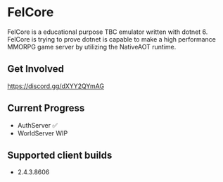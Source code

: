 # FelCore

FelCore is a educational purpose TBC emulator written with dotnet 6. FelCore is trying to prove dotnet is capable to make a high performance MMORPG game server by utilizing the NativeAOT runtime.

## Get Involved

https://discord.gg/dXYY2QYmAG

## Current Progress

- AuthServer  ✅
- WorldServer WIP

## Supported client builds

- 2.4.3.8606
